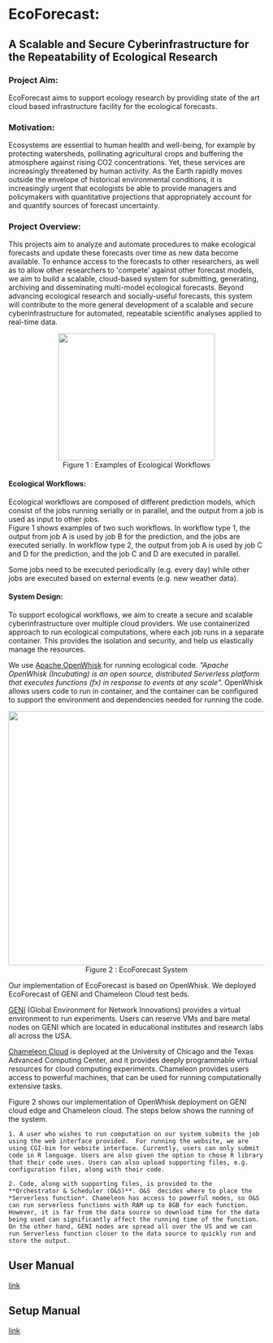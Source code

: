 # EcoForecast:
##  A Scalable and Secure Cyberinfrastructure for the Repeatability of Ecological Research

### Project Aim:
EcoForecast aims to support ecology research by providing state of the art cloud based infrastructure facility for the ecological forecasts.

### Motivation:
Ecosystems are essential to human health and well-being, for example by protecting watersheds, pollinating agricultural crops and buffering the atmosphere against rising CO2 concentrations. Yet, these services are increasingly threatened by human activity. As the Earth rapidly moves outside the envelope of historical environmental conditions, it is increasingly urgent that ecologists be able to provide managers and policymakers with quantitative projections that appropriately account for and quantify sources of forecast uncertainty.

### Project Overview:
This projects aim to analyze and automate procedures to make ecological forecasts and update these forecasts over time as new data become available. To enhance access to the forecasts to other researchers, as well as to allow other researchers to 'compete' against other forecast models, we aim to build a scalable, cloud-based system for submitting, generating, archiving and disseminating multi-model ecological forecasts. Beyond advancing ecological research and socially-useful forecasts, this system will contribute to the more general development of a scalable and secure cyberinfrastructure for automated, repeatable scientific analyses applied to real-time data.

<p align="center">
<img align=center src="https://github.com/akhtarnabeel/ecoforecastCS/raw/master/screenshots/workflows.jpg" width="307.5" height="250" />
  <br> 
  Figure 1 : Examples of Ecological Workflows
</p>

#### Ecological Workflows:

Ecological workflows are composed of different prediction models, which consist of the jobs running serially or in parallel, and the output from a job is used as input to other jobs.  
Figure 1 shows examples of two such workflows. In workflow type 1, the output from job A is used by job B for the prediction, and the jobs are executed serially. In workflow type 2, the output from job A is used by job C and D for the prediction, and the job C and D are executed in parallel. 

Some jobs need to be executed periodically (e.g. every day) while other jobs are executed based on external events (e.g. new weather data). 



#### System Design:
To support ecological workflows, we aim to create a secure and scalable cyberinfrastructure over multiple cloud providers. We use containerized approach to run ecological computations, where each job runs in a separate container. This provides the isolation and security, and help us elastically manage the resources. 

We use [Apache OpenWhisk](https://openwhisk.apache.org) for running ecological code. *"Apache OpenWhisk (Incubating) is an open source, distributed Serverless platform that executes functions (fx) in response to events at any scale".* OpenWhisk allows users code to run in container, and the container can be configured to support the environment and dependencies needed for running the code. 

<p align="center">
<img align=center src="https://github.com/akhtarnabeel/ecoforecastCS/raw/master/screenshots/System.jpg" width="700" height="500" />
  <br> 
  Figure 2 : EcoForecast System 
</p>

Our implementation of EcoForecast is based on OpenWhisk. We deployed EcoForecast of GENI and Chameleon Cloud test beds. 

[GENI](http://www.geni.net) (Global Environment for Network Innovations) provides a virtual environment to run experiments. Users can reserve VMs and bare metal nodes on GENI which are located in educational institutes and research labs all across the USA. 

[Chameleon Cloud](https://www.chameleoncloud.org) is deployed at the University of Chicago and the Texas Advanced Computing Center, and it provides deeply programmable virtual resources for cloud computing experiments. Chameleon provides users access to powerful machines, that can be used for running computationally extensive tasks. 

Figure 2 shows our implementation of OpenWhisk deployment on GENI cloud edge and Chameleon cloud. 
The steps below shows the running of the system.

	1. A user who wishes to run computation on our system submits the job using the web interface provided.  For running the website, we are using CGI-bin for website interface. Currently, users can only submit code in R language. Users are also given the option to chose R library that their code uses. Users can also upload supporting files, e.g. configuration files, along with their code. 

	2. Code, along with supporting files, is provided to the **Orchestrator & Scheduler (O&S)**. O&S  decides where to place the *Serverless function*. Chameleon has access to powerful nodes, so O&S can run serverless functions with RAM up to 8GB for each function. However, it is far from the data source so download time for the data being used can significantly affect the running time of the function. On the other hand, GENI nodes are spread all over the US and we can run Serverless function closer to the data source to quickly run and store the output. 


## User Manual
  [link](/UserManual.md)
  
  
## Setup Manual
  [link](/SystemSetup.md)
